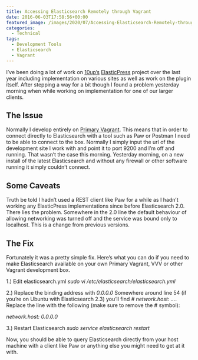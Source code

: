 ```yaml
---
title: Accessing Elasticsearch Remotely through Vagrant
date: 2016-06-03T17:58:56+00:00
featured_image: /images/2020/07/Accessing-Elasticsearch-Remotely-through-Vagrant.jpg
categories:
  - Technical
tags:
  - Development Tools
  - Elasticsearch
  - Vagrant
---
```


I’ve been doing a lot of work on [10up’s](https://10up.com) [ElasticPress](https://wordpress.org/plugins/elasticpress/) project over the last year including implementation on various sites as well as work on the plugin itself. After stepping a way for a bit though I found a problem yesterday morning when while working on implementation for one of our larger clients.

## The Issue

Normally I develop entirely on [Primary Vagrant][1]. This means that in order to connect directly to Elasticsearch with a tool such as Paw or Postman I need to be able to connect to the box. Normally I simply input the url of the development site I work with and point it to port 9200 and I’m off and running. That wasn’t the case this morning. Yesterday morning, on a new install of the latest Elasticsearch and without any firewall or other software running it simply couldn’t connect.

## Some Caveats

Truth be told I hadn’t used a REST client like Paw for a while as I hadn’t working any ElasticPress implementations since before Elasticsearch 2.0. There lies the problem. Somewhere in the 2.0 line the default behaviour of allowing networking was turned off and the service was bound only to localhost. This is a change from previous versions.

## The Fix

Fortunately it was a pretty simple fix. Here’s what you can do if you need to make Elasticsearch available on your own Primary Vagrant, VVV or other Vagrant development box.

1.) Edit elasticsearch.yml
_sudo vi /etc/elasticsearch/elasticsearch.yml_

2.) Replace the binding address with _0.0.0.0_
Somewhere around line 54 (if you’re on Ubuntu with Elasticsearch 2.3) you’ll find _\# network.host: …_. Replace the line with the following (make sure to remove the # symbol):

_network.host: 0.0.0.0_

3.) Restart Elasticsearch
_sudo service elasticsearch restart_

Now, you should be able to query Elasticsearch directly from your host machine with a client like Paw or anything else you might need to get at it with.

 [1]: https://github.com/ChrisWiegman/primary-vagrant